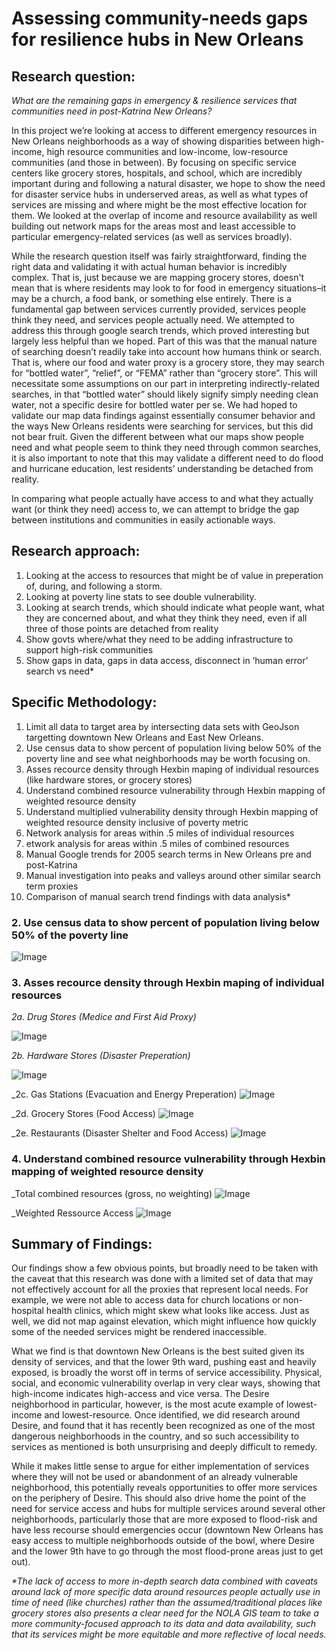 # Assessing community-needs gaps for resilience hubs in New Orleans



## Research question:
_What are the remaining gaps in emergency & resilience services that communities need in post-Katrina New Orleans?_

In this project we’re looking at access to different emergency resources in New Orleans neighborhoods as a way of showing disparities between high-income, high resource communities and low-income, low-resource communities (and those in between). By focusing on specific service centers like grocery stores, hospitals, and school, which are incredibly important during and following a natural disaster, we hope to show the need for disaster service hubs in underserved areas, as well as what types of services are missing and where might be the most effective location for them. We looked at the overlap of income and resource availability as well building out network maps for the areas most and least accessible to particular emergency-related services (as well as services broadly).

While the research question itself was fairly straightforward, finding the right data and validating it with actual human behavior is incredibly complex. That is, just because we are mapping grocery stores, doesn't mean that is where residents may look to for food in emergency situations–it may be a church, a food bank, or something else entirely. There is a fundamental gap between services currently provided, services people think they need, and services people actually need. 
We attempted to address this through google search trends, which proved interesting but largely less helpful than we hoped. Part of this was that the manual nature of searching doesn’t readily take into account how humans think or search. That is, where our food and water proxy is a grocery store, they may search for “bottled water”, “relief”, or “FEMA” rather than “grocery store”. This will necessitate some assumptions on our part in interpreting indirectly-related searches, in that “bottled water” should likely signify simply needing clean water, not a specific desire for bottled water per se. We had hoped to validate our map data findings against essentially consumer behavior and the ways New Orleans residents were searching for services, but this did not bear fruit. Given the different between what our maps show people need and what people seem to think they need through common searches, it is also important to note that this may validate a different need to do flood and hurricane education, lest residents’ understanding be detached from reality. 

In comparing what people actually have access to and what they actually want (or think they need) access to, we can attempt to bridge the gap between institutions and communities in easily actionable ways. 


## Research approach:

1. Looking at the access to resources that might be of value in preperation of, during, and following a storm.  
2. Looking at poverty line stats to see double vulnerability.
3. Looking at search trends, which should indicate what people want, what they are concerned about, and what they think they need, even if all three of those points are detached from reality 
4. Show govts where/what they need to be adding infrastructure to support high-risk communities
5. Show gaps in data, gaps in data access, disconnect in ‘human error’ search vs need*

## Specific Methodology:

1. Limit all data to target area by intersecting data sets with GeoJson targetting downtown New Orleans and East New Orleans.
2. Use census data to show percent of population living below 50% of the poverty line and see what neighborhoods may be worth focusing on.
3. Asses recource density through Hexbin maping of individual resources (like hardware stores, or grocery stores)
4. Understand combined resource vulnerability through Hexbin mapping of weighted resource density
5. Understand multiplied vulnerability density through Hexbin mapping of weighted resource density inclusive of poverty metric
6. Network analysis for areas within .5 miles of individual resources
7. etwork analysis for areas within .5 miles of combined resources
8. Manual Google trends for 2005 search terms in New Orleans pre and post-Katrina
9. Manual investigation into peaks and valleys around other similar search term proxies
10. Comparison of manual search trend findings with data analysis* 


### 2. Use census data to show percent of population living below 50% of the poverty line

![Image](maps/PovertyClip.png)

### 3. Asses recource density through Hexbin maping of individual resources

_2a. Drug Stores (Medice and First Aid Proxy)_

![Image](maps/DrugDensity.png)

_2b. Hardware Stores (Disaster Preperation)_

![Image](maps/HardwareDensity.png)

_2c. Gas Stations (Evacuation and Energy Preperation)
![Image](maps/GasDensity.png)

_2d. Grocery Stores (Food Access)
![Image](maps/GroceryDensity.png)

_2e. Restaurants (Disaster Shelter and Food Access)
![Image](maps/RestaruantDensity.png)

### 4. Understand combined resource vulnerability through Hexbin mapping of weighted resource density

_Total combined resources (gross, no weighting)
![Image](/maps/ResourceDensity.png)

_Weighted Ressource Access
![Image](/maps/ResourceDensityW.png.png)

## Summary of Findings:

Our findings show a few obvious points, but broadly need to be taken with the caveat that this research was done with a limited set of data that may not effectively account for all the proxies that represent local needs. For example, we were not able to access data for church locations or non-hospital health clinics, which might skew what looks like access. Just as well, we did not map against elevation, which might influence how quickly some of the needed services might be rendered inaccessible.

What we find is that downtown New Orleans is the best suited given its density of services, and that the lower 9th ward, pushing east and heavily exposed, is broadly the worst off in terms of service accessibility. Physical, social, and economic vulnerability overlap in very clear ways, showing that high-income indicates high-access and vice versa. The Desire neighborhood in particular, however, is the most acute example of lowest-income and lowest-resource. Once identified, we did research around Desire, and found that it has recently been recognized as one of the most dangerous neighborhoods in the country, and so such accessibility to services as mentioned is both unsurprising and deeply difficult to remedy.

While it makes little sense to argue for either implementation of services where they will not be used or abandonment of an already vulnerable neighborhood, this potentially reveals opportunities to offer more services on the periphery of Desire. This should also drive home the point of the need for service access and hubs for multiple services around several other neighborhoods, particularly those that are more exposed to flood-risk and have less recourse should emergencies occur (downtown New Orleans has easy access to multiple neighborhoods outside of the bowl, where Desire and the lower 9th have to go through the most flood-prone areas just to get out). 



_*The lack of access to more in-depth search data combined with caveats around lack of more specific data around resources people actually use in time of need (like churches) rather than the assumed/traditional places like grocery stores also presents a clear need for the NOLA GIS team to take a more community-focused approach to its data and data availability, such that its services might be more equitable and more reflective of local needs._

